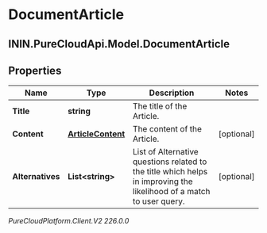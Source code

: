 # DocumentArticle

## ININ.PureCloudApi.Model.DocumentArticle

## Properties

|Name | Type | Description | Notes|
|------------ | ------------- | ------------- | -------------|
| **Title** | **string** | The title of the Article. | |
| **Content** | [**ArticleContent**](ArticleContent) | The content of the Article. | [optional] |
| **Alternatives** | **List&lt;string&gt;** | List of Alternative questions related to the title which helps in improving the likelihood of a match to user query. | [optional] |



_PureCloudPlatform.Client.V2 226.0.0_
